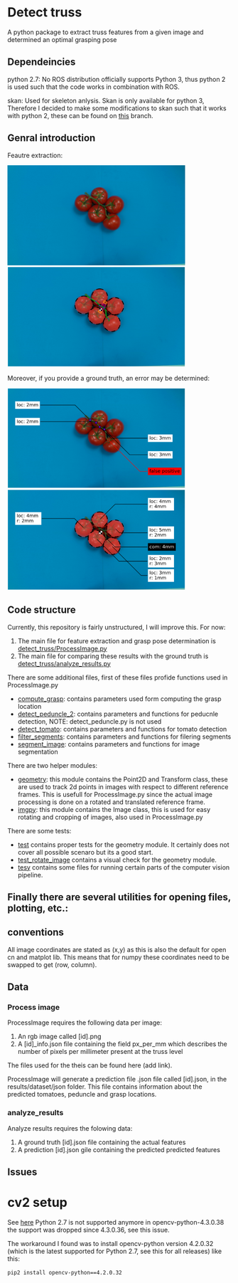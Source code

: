 # Detect truss 
A python package to extract truss features from a given image and determined an optimal grasping pose

## Dependeincies
python 2.7: No ROS distribution officially supports Python 3, thus python 2 is used such that the code works in combination with ROS.

skan: Used for skeleton anlysis. Skan is only available for python 3, Therefore I decided to make some modifications to skan such that it works with python 2, these can be found on [this](https://github.com/TaekedeHaan/skan/tree/python-2.7) branch.

## Genral introduction
Feautre extraction:

<p float="center">
  <img src="doc/data/003.png" alt="input image" width="400"/>
  <img src="doc/results/003_original.png" alt="input image" width="400"/>
</p>

Moreover, if you provide a ground truth, an error may be determined:

<p float="center">
  <img src="doc/results/003_pend_error.png" alt="input image" width="400"/>
  <img src="doc/results/003_tom_error.png" alt="input image" width="400"/>
</p>

## Code structure
Currently, this repository is fairly unstructured, I will improve this. For now:

1. The main file for feature extraction and grasp pose determination is [detect_truss/ProcessImage.py](src/detect_truss/ProcessImage.py)
2. The main file for comparing these results with the ground truth is [detect_truss/analyze_results.py](src/detect_truss/analyze_results.py)

There are some additional files, first of these files profide functions used in ProcessImage.py
- [compute_grasp](src/detect_truss/compute_grasp.py): contains parameters used form computing the grasp location
- [detect_peduncle_2](src/detect_truss/detect_peduncle_2.py): contains parameters and functions for peducnle detection, NOTE: detect_peduncle.py is not used
- [detect_tomato](src/detect_truss/detect_tomato.py): contains parameters and functions for tomato detection
- [filter_segments](src/detect_truss/filter_segments.py): contains parameters and functions for filering segments
- [segment_image](src/detect_truss/segment_image.py): contains parameters and functions for image segmentation

There are two helper modules:
- [geometry](src/utils/geometry.py): this module contains the Point2D and Transform class, these are used to track 2d points in images with respect to different reference frames. This is usefull for ProcessImage.py since the actual image processing is done on a rotated and translated reference frame.
- [imgpy](src/utils/imgpy.py): this module contains the Image class, this is used for easy rotating and cropping of images, also used in ProcessImage.py

There are some tests:
- [test](src/detect_truss/test.py) contains proper tests for the geometry module. It certainly does not cover all possible scenaro but its a good start.
- [test_rotate_image](src/tests/test_rotate_image.py) contains a visual check for the geometry module.
- [tesy](src/tests) contains some files for running certain parts of the computer vision pipeline.

Finally there are several utilities for opening files, plotting, etc.:
-



## conventions

All image coordinates are stated as (x,y) as this is also the default for open cn and matplot lib. This means that for numpy these coordinates need to be swapped to get (row, column). 


## Data

### Process image
ProcessImage requires the following data per image:

1. An rgb image called [id].png
2. A [id]_info.json file containing the field px_per_mm which describes the number of pixels per millimeter present at the truss level

The files used for the theis can be found here (add link).

ProcessImage will generate a prediction file .json file called [id].json, in the results/dataset/json folder. This file contains information about the predicted tomatoes, peduncle and grasp locations.

### analyze_results
Analyze results requires the folowing data:

1. A ground truth [id].json file containing the actual features
2. A prediction [id].json gile containing the predicted predicted features



## Issues

# cv2 setup


See [here](https://stackoverflow.com/questions/63346648/python-2-7-installing-opencv-via-pip-virtual-environment)
Python 2.7 is not supported anymore in opencv-python-4.3.0.38 the support was dropped since 4.3.0.36, see this issue.

The workaround I found was to install opencv-python version 4.2.0.32 (which is the latest supported for Python 2.7, see this for all releases) like this:

```
pip2 install opencv-python==4.2.0.32
```
